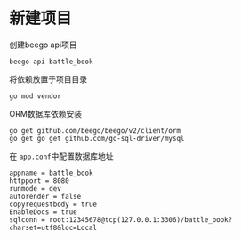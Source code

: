 # 新建项目

创建beego api项目

```text
beego api battle_book
```

将依赖放置于项目目录

```text
go mod vendor
```

ORM数据库依赖安装

```text
go get github.com/beego/beego/v2/client/orm
go get go get github.com/go-sql-driver/mysql
```

在 `app.conf`中配置数据库地址

```text
appname = battle_book
httpport = 8080
runmode = dev
autorender = false
copyrequestbody = true
EnableDocs = true
sqlconn = root:12345678@tcp(127.0.0.1:3306)/battle_book?charset=utf8&loc=Local

```



